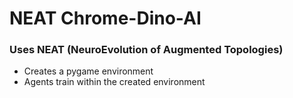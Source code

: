 # NEAT Chrome-Dino-AI

### Uses NEAT (NeuroEvolution of Augmented Topologies)
- Creates a pygame environment
- Agents train within the created environment
